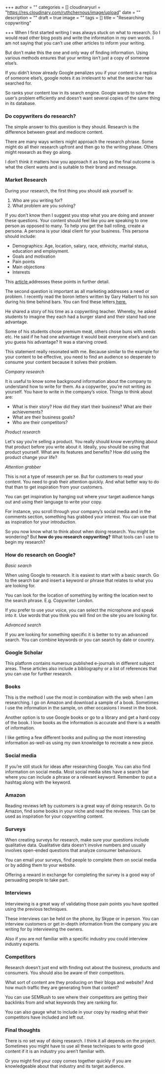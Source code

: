 +++
author = ""
categories = []
cloudinaryurl = "https://res.cloudinary.com/ruthchernous/image/upload"
date = ""
description = ""
draft = true
image = ""
tags = []
title = "Researching copywriting"

+++
When I first started writing I was always stuck on what to research. So I would read other blog posts and write the information in my own words. I am not saying that you can’t use other articles to inform your writing.

But don’t make this the one and only way of finding information. Using various methods ensures that your writing isn’t just a copy of someone else’s.

If you didn’t know already Google penalizes you if your content is a replica of someone else’s, google notes it as irrelevant to what the searcher has searched for.

So ranks your content low in its search engine. Google wants to solve the user’s problem efficiently and doesn’t want several copies of the same thing in its database.

### **Do copywriters do research?**

The simple answer to this question is they should. Research is the difference between great and mediocre content.

There are many ways writers might approach the research phrase. Some might do all their research upfront and then go to the writing phase. Others might research as they go along.

I don’t think it matters how you approach it as long as the final outcome is what the client wants and is suitable to their brand and message.

### **Market Research**

During your research, the first thing you should ask yourself is:

1. Who are you writing for?
2. What problem are you solving?

If you don’t know then I suggest you stop what you are doing and answer these questions. Your content should feel like you are speaking to one person as opposed to many. To help you get the ball rolling, create a persona. A persona is your ideal client for your business. This persona should include:

* Demographics: Age, location, salary, race, ethnicity, marital status, education and employment.
* Goals and motivation
* Pain points
* Main objections
* Interests

This [article ](https://www.breakthroughmarketingsecrets.com/blog/what-a-list-copywriters-care-about-when-they-do-research-for-projects/)addresses these points in further detail.

The second question is important as all marketing addresses a need or problem. I recently read the boron letters written by Gary Halbert to his son during his time behind bars. You can find these letters[ here.](https://morgancrozier.com/boron-letters/)

He shared a story of his time as a copywriting teacher. Whereby, he asked students to imagine they each had a burger stand and their stand had one advantage.

Some of his students chose premium meat, others chose buns with seeds etc. He said if he had one advantage it would beat everyone else’s and can you guess his advantage? It was a starving crowd.

This statement really resonated with me. Because similar to the example for your content to be effective, you need to find an audience so desperate to consume your content because it solves their problem.

_Company research_

It is useful to know some background information about the company to understand how to write for them. As a copywriter, you’re not writing as yourself. You have to write in the company’s voice. Things to think about are:

* What is their story? How did they start their business? What are their achievements?
* What are their business goals?
* Who are their competitors?

_Product research_

Let's say you’re selling a product. You really should know everything about that product before you write about it. Ideally, you should be using that product yourself. What are its features and benefits? How did using the product change your life?

_Attention grabber_

This is not a type of research per se. But for customers to read your content. You need to grab their attention quickly. And what better way to do that than to get inspiration from your customers.

You can get inspiration by hanging out where your target audience hangs out and using their language to write your copy.

For instance, you scroll through your company’s social media and in the comments section, something has grabbed your interest. You can use that as inspiration for your introduction.

So you now know what to think about when doing research. You might be wondering? But **how do you research copywriting?** What tools can I use to begin my research?

### **How do research on Google?**

_Basic search_

When using Google to research. It is easiest to start with a basic search. Go to the search bar and insert a keyword or phrase that relates to what you are looking for.

You can look for the location of something by writing the location next to the search phrase. E.g. Copywriter London.

If you prefer to use your voice, you can select the microphone and speak into it. Use words that you think you will find on the site you are looking for.

_Advanced search_

If you are looking for something specific it is better to try an advanced search. You can combine keywords or you can search by date or country.

### **Google Scholar**

This platform contains numerous published e-journals in different subject areas. These articles also include a bibliography or a list of references that you can use for further research.

### **Books**

This is the method I use the most in combination with the web when I am researching. I go on Amazon and download a sample of a book. Sometimes I use the information in the sample, on other occasions I invest in the book.

Another option is to use Google books or go to a library and get a hard copy of the book. I love books as the information is accurate and there is a wealth of information.

I like getting a few different books and pulling up the most interesting information as-well-as using my own knowledge to recreate a new piece.

### **Social media**

If you’re still stuck for ideas after researching Google. You can also find information on social media. Most social media sites have a search bar where you can include a phrase or a relevant keyword. Remember to put a hashtag along with the keyword.

### **Amazon**

Reading reviews left by customers is a great way of doing research. Go to Amazon, find some books in your niche and read the reviews. This can be used as inspiration for your copywriting content.

### **Surveys**

When creating surveys for research, make sure your questions include qualitative data. Qualitative data doesn’t involve numbers and usually involves open-ended questions that analyze consumer behaviours.

You can email your surveys, find people to complete them on social media or by adding them to your website.

Offering a reward in exchange for completing the survey is a good way of persuading people to take part.

### **Interviews**

Interviewing is a great way of validating those pain points you have spotted using the previous techniques.

These interviews can be held on the phone, by Skype or in person. You can interview customers or get in-depth information from the company you are writing for by interviewing the owners.

Also if you are not familiar with a specific industry you could interview industry experts.

### **Competitors**

Research doesn’t just end with finding out about the business, products and consumers. You should also be aware of their competitors.

What sort of content are they producing on their blogs and website? And how much traffic they are generating from that content?

You can use SEMRush to see where their competitors are getting their backlinks from and what keywords they are ranking for.

You can also gauge what to include in your copy by reading what their competitors have included and left out.

### **Final thoughts**

There is no set way of doing research. I think it all depends on the project. Sometimes you might have to use all these techniques to write good content if it is an industry you aren’t familiar with.

Or you might find your copy comes together quickly if you are knowledgeable about that industry and its target audience.